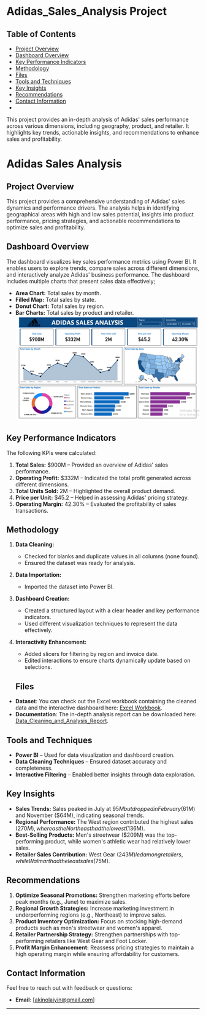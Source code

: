 # Adidas_Sales_Analysis Project

## Table of Contents
- [Project Overview](#project-overview)
- [Dashboard Overview](#dashboard-overview)
- [Key Performance Indicators](#key-performance-indicators)
- [Methodology](#methodology)
- [Files](#files)
- [Tools and Techniques](#tools-and-techniques)
- [Key Insights](#key-insights)
- [Recommendations](#recommendations)
- [Contact Information](#contact-information)
- 
This project provides an in-depth analysis of Adidas' sales performance across various dimensions, including geography, product, and retailer. It highlights key trends, actionable insights, and recommendations to enhance sales and profitability.
# Adidas Sales Analysis

## Project Overview
This project provides a comprehensive understanding of Adidas' sales dynamics and performance drivers. The analysis helps in identifying geographical areas with high and low sales potential, insights into product performance, pricing strategies, and actionable recommendations to optimize sales and profitability.

## Dashboard Overview
The dashboard visualizes key sales performance metrics using Power BI. It enables users to explore trends, compare sales across different dimensions, and interactively analyze Adidas' business performance. The dashboard includes multiple charts that present sales data effectively;

 - **Area Chart:** Total sales by month.
  - **Filled Map:** Total sales by state.
  - **Donut Chart:** Total sales by region.
  - **Bar Charts:** Total sales by product and retailer.
![Adidas Sales Dashboard](adidas_sales_analysis_dashboard.png)

## Key Performance Indicators
The following KPIs were calculated:
1. **Total Sales:** $900M – Provided an overview of Adidas' sales performance.
2. **Operating Profit:** $332M – Indicated the total profit generated across different dimensions.
3. **Total Units Sold:** 2M – Highlighted the overall product demand.
4. **Price per Unit:** $45.2 – Helped in assessing Adidas' pricing strategy.
5. **Operating Margin:** 42.30% – Evaluated the profitability of sales transactions.

## Methodology
1. **Data Cleaning:**
   - Checked for blanks and duplicate values in all columns (none found).
   - Ensured the dataset was ready for analysis.
2. **Data Importation:**
   - Imported the dataset into Power BI.
3. **Dashboard Creation:**
   - Created a structured layout with a clear header and key performance indicators.
   - Used different visualization techniques to represent the data effectively.
4. **Interactivity Enhancement:**
   - Added slicers for filtering by region and invoice date.
   - Edited interactions to ensure charts dynamically update based on selections.

   ## Files
- **Dataset**: You can check out the Excel workbook containing the cleaned data and the interactive dashboard here: [Excel Workbook](https://docs.google.com/spreadsheets/d/1tkPNKJf4eyypxVRlH9f3Ofo35FSiqrx2/edit?usp=drive_link&ouid=118110181468829394233&rtpof=true&sd=true).
- **Documentation**: The in-depth analysis report can be downloaded here: [Data_Cleaning_and_Analysis_Report](Dominion_Pizza_Data_Cleaning_and_Analysis_Report.pdf).

## Tools and Techniques

- **Power BI** – Used for data visualization and dashboard creation.
- **Data Cleaning Techniques** – Ensured dataset accuracy and completeness.
- **Interactive Filtering** – Enabled better insights through data exploration.

## Key Insights

- **Sales Trends:** Sales peaked in July at $95M but dropped in February ($61M) and November ($64M), indicating seasonal trends.
- **Regional Performance:** The West region contributed the highest sales ($270M), whereas the Northeast had the lowest ($136M).
- **Best-Selling Products:** Men's streetwear ($209M) was the top-performing product, while women's athletic wear had relatively lower sales.
- **Retailer Sales Contribution:** West Gear ($243M) led among retailers, while Walmart had the least sales ($75M).

## Recommendations

1. **Optimize Seasonal Promotions:** Strengthen marketing efforts before peak months (e.g., June) to maximize sales.
2. **Regional Growth Strategies:** Increase marketing investment in underperforming regions (e.g., Northeast) to improve sales.
3. **Product Inventory Optimization:** Focus on stocking high-demand products such as men's streetwear and women's apparel.
4. **Retailer Partnership Strategy:** Strengthen partnerships with top-performing retailers like West Gear and Foot Locker.
5. **Profit Margin Enhancement:** Reassess pricing strategies to maintain a high operating margin while ensuring affordability for customers.

## Contact Information
Feel free to reach out with feedback or questions:
- **Email**: [akinolaiyin@gmail.com]

---
